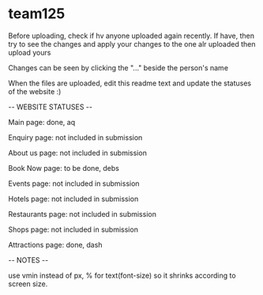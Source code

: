 # team125

Before uploading, check if hv anyone uploaded again recently. If have, then try to see the changes and apply your changes to the one alr uploaded then upload yours 

Changes can be seen by clicking the "..." beside the person's name

When the files are uploaded, edit this readme text and update the statuses of the website :)

-- WEBSITE STATUSES --

Main page: done, aq

Enquiry page: not included in submission

About us page: not included in submission

Book Now page: to be done, debs

Events page: not included in submission

Hotels page: not included in submission

Restaurants page: not included in submission

Shops page: not included in submission

Attractions page: done, dash

-- NOTES --

use vmin instead of px, % for text(font-size) so it shrinks according to screen size.

